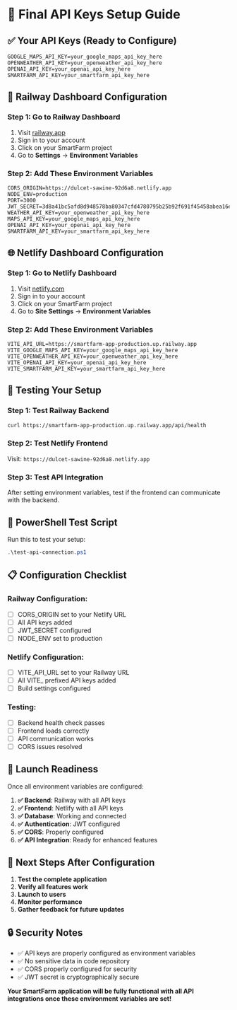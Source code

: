 # 🔑 Final API Keys Setup Guide

## ✅ **Your API Keys (Ready to Configure)**

```
GOOGLE_MAPS_API_KEY=your_google_maps_api_key_here
OPENWEATHER_API_KEY=your_openweather_api_key_here
OPENAI_API_KEY=your_openai_api_key_here
SMARTFARM_API_KEY=your_smartfarm_api_key_here
```

## 🚀 **Railway Dashboard Configuration**

### **Step 1: Go to Railway Dashboard**
1. Visit [railway.app](https://railway.app)
2. Sign in to your account
3. Click on your SmartFarm project
4. Go to **Settings** → **Environment Variables**

### **Step 2: Add These Environment Variables**
```
CORS_ORIGIN=https://dulcet-sawine-92d6a8.netlify.app
NODE_ENV=production
PORT=3000
JWT_SECRET=3d8a41bc5afd8d948578ba80347cfd4780795b25b92f691f45458abea16e92795c3407746ebedc0715d53eef5237d858271473a792b94d03a3c5093222f97c56
WEATHER_API_KEY=your_openweather_api_key_here
MAPS_API_KEY=your_google_maps_api_key_here
OPENAI_API_KEY=your_openai_api_key_here
SMARTFARM_API_KEY=your_smartfarm_api_key_here
```

## 🌐 **Netlify Dashboard Configuration**

### **Step 1: Go to Netlify Dashboard**
1. Visit [netlify.com](https://netlify.com)
2. Sign in to your account
3. Click on your SmartFarm project
4. Go to **Site Settings** → **Environment Variables**

### **Step 2: Add These Environment Variables**
```
VITE_API_URL=https://smartfarm-app-production.up.railway.app
VITE_GOOGLE_MAPS_API_KEY=your_google_maps_api_key_here
VITE_OPENWEATHER_API_KEY=your_openweather_api_key_here
VITE_OPENAI_API_KEY=your_openai_api_key_here
VITE_SMARTFARM_API_KEY=your_smartfarm_api_key_here
```

## 🧪 **Testing Your Setup**

### **Step 1: Test Railway Backend**
```bash
curl https://smartfarm-app-production.up.railway.app/api/health
```

### **Step 2: Test Netlify Frontend**
Visit: `https://dulcet-sawine-92d6a8.netlify.app`

### **Step 3: Test API Integration**
After setting environment variables, test if the frontend can communicate with the backend.

## 🔧 **PowerShell Test Script**

Run this to test your setup:
```powershell
.\test-api-connection.ps1
```

## 📋 **Configuration Checklist**

### **Railway Configuration:**
- [ ] CORS_ORIGIN set to your Netlify URL
- [ ] All API keys added
- [ ] JWT_SECRET configured
- [ ] NODE_ENV set to production

### **Netlify Configuration:**
- [ ] VITE_API_URL set to your Railway URL
- [ ] All VITE_ prefixed API keys added
- [ ] Build settings configured

### **Testing:**
- [ ] Backend health check passes
- [ ] Frontend loads correctly
- [ ] API communication works
- [ ] CORS issues resolved

## 🚀 **Launch Readiness**

Once all environment variables are configured:

1. **✅ Backend**: Railway with all API keys
2. **✅ Frontend**: Netlify with all API keys  
3. **✅ Database**: Working and connected
4. **✅ Authentication**: JWT configured
5. **✅ CORS**: Properly configured
6. **✅ API Integration**: Ready for enhanced features

## 🎯 **Next Steps After Configuration**

1. **Test the complete application**
2. **Verify all features work**
3. **Launch to users**
4. **Monitor performance**
5. **Gather feedback for future updates**

## 🔒 **Security Notes**

- ✅ API keys are properly configured as environment variables
- ✅ No sensitive data in code repository
- ✅ CORS properly configured for security
- ✅ JWT secret is cryptographically secure

**Your SmartFarm application will be fully functional with all API integrations once these environment variables are set!**
